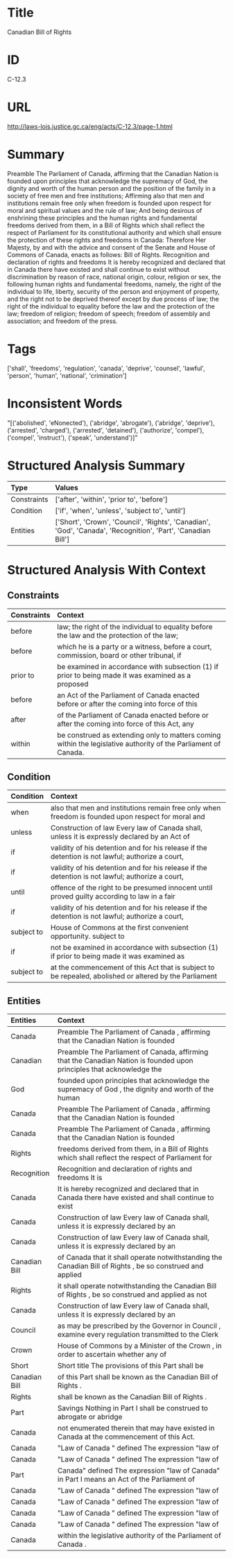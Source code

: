# Title
Canadian Bill of Rights


# ID
C-12.3

# URL
http://laws-lois.justice.gc.ca/eng/acts/C-12.3/page-1.html


# Summary
Preamble The Parliament of Canada, affirming that the Canadian Nation is founded upon principles that acknowledge the supremacy of God, the dignity and worth of the human person and the position of the family in a society of free men and free institutions; Affirming also that men and institutions remain free only when freedom is founded upon respect for moral and spiritual values and the rule of law; And being desirous of enshrining these principles and the human rights and fundamental freedoms derived from them, in a Bill of Rights which shall reflect the respect of Parliament for its constitutional authority and which shall ensure the protection of these rights and freedoms in Canada: Therefore Her Majesty, by and with the advice and consent of the Senate and House of Commons of Canada, enacts as follows: Bill of Rights.
Recognition and declaration of rights and freedoms It is hereby recognized and declared that in Canada there have existed and shall continue to exist without discrimination by reason of race, national origin, colour, religion or sex, the following human rights and fundamental freedoms, namely, the right of the individual to life, liberty, security of the person and enjoyment of property, and the right not to be deprived thereof except by due process of law; the right of the individual to equality before the law and the protection of the law; freedom of religion; freedom of speech; freedom of assembly and association; and freedom of the press.


# Tags
['shall', 'freedoms', 'regulation', 'canada', 'deprive', 'counsel', 'lawful', 'person', 'human', 'national', 'crimination']


# Inconsistent Words
"[('abolished', 'eNonected'), ('abridge', 'abrogate'), ('abridge', 'deprive'), ('arrested', 'charged'), ('arrested', 'detained'), ('authorize', 'compel'), ('compel', 'instruct'), ('speak', 'understand')]"


# Structured Analysis Summary
| Type        | Values                                                                                                       |
|:------------|:-------------------------------------------------------------------------------------------------------------|
| Constraints | ['after', 'within', 'prior to', 'before']                                                                    |
| Condition   | ['if', 'when', 'unless', 'subject to', 'until']                                                              |
| Entities    | ['Short', 'Crown', 'Council', 'Rights', 'Canadian', 'God', 'Canada', 'Recognition', 'Part', 'Canadian Bill'] |


# Structured Analysis With Context
 


## Constraints
| Constraints   | Context                                                                                                         |
|:--------------|:----------------------------------------------------------------------------------------------------------------|
| before        | law; the right of the individual to equality before the law and the protection of the law;                      |
| before        | which he is a party or a witness, before a court, commission, board or other tribunal, if                       |
| prior to      | be examined in accordance with subsection (1) if prior to being made it was examined as a proposed              |
| before        | an Act of the Parliament of Canada enacted before or after the coming into force of this                        |
| after         | of the Parliament of Canada enacted before or after the coming into force of this Act, any                      |
| within        | be construed as extending only to matters coming within  the legislative authority of the Parliament of Canada. |


## Condition
| Condition   | Context                                                                                                |
|:------------|:-------------------------------------------------------------------------------------------------------|
| when        | also that men and institutions remain free only when freedom is founded upon respect for moral and     |
| unless      | Construction of law Every law of Canada shall,  unless it is expressly declared by an Act of           |
| if          | validity of his detention and for his release if the detention is not lawful; authorize a court,       |
| if          | validity of his detention and for his release if the detention is not lawful; authorize a court,       |
| until       | offence of the right to be presumed innocent until proved guilty according to law in a fair            |
| if          | validity of his detention and for his release if the detention is not lawful; authorize a court,       |
| subject to  | House of Commons at the first convenient opportunity. subject to                                       |
| if          | not be examined in accordance with subsection (1) if prior to being made it was examined as            |
| subject to  | at the commencement of this Act that is subject to be repealed, abolished or altered by the Parliament |


## Entities
| Entities      | Context                                                                                                                |
|:--------------|:-----------------------------------------------------------------------------------------------------------------------|
| Canada        | Preamble The Parliament of  Canada , affirming that the Canadian Nation is founded                                     |
| Canadian      | Preamble The Parliament of Canada, affirming that the  Canadian Nation is founded upon principles that acknowledge the |
| God           | founded upon principles that acknowledge the supremacy of God , the dignity and worth of the human                     |
| Canada        | Preamble The Parliament of  Canada , affirming that the Canadian Nation is founded                                     |
| Canada        | Preamble The Parliament of  Canada , affirming that the Canadian Nation is founded                                     |
| Rights        | freedoms derived from them, in a Bill of Rights which shall reflect the respect of Parliament for                      |
| Recognition   | Recognition and declaration of rights and freedoms It is                                                               |
| Canada        | It is hereby recognized and declared that in Canada there have existed and shall continue to exist                     |
| Canada        | Construction of law Every law of  Canada shall, unless it is expressly declared by an                                  |
| Canada        | Construction of law Every law of  Canada shall, unless it is expressly declared by an                                  |
| Canadian Bill | of Canada that it shall operate notwithstanding the Canadian Bill of Rights , be so construed and applied              |
| Rights        | it shall operate notwithstanding the Canadian Bill of Rights , be so construed and applied as not                      |
| Canada        | Construction of law Every law of  Canada shall, unless it is expressly declared by an                                  |
| Council       | as may be prescribed by the Governor in Council , examine every regulation transmitted to the Clerk                    |
| Crown         | House of Commons by a Minister of the Crown , in order to ascertain whether any of                                     |
| Short         | Short title The provisions of this Part shall be                                                                       |
| Canadian Bill | of this Part shall be known as the Canadian Bill  of Rights .                                                          |
| Rights        | shall be known as the Canadian Bill of Rights  .                                                                       |
| Part          | Savings Nothing in  Part I shall be construed to abrogate or abridge                                                   |
| Canada        | not enumerated therein that may have existed in Canada  at the commencement of this Act.                               |
| Canada        | "Law of  Canada " defined The expression "law of                                                                       |
| Canada        | "Law of  Canada " defined The expression "law of                                                                       |
| Part          | Canada" defined The expression "law of Canada" in Part I means an Act of the Parliament of                             |
| Canada        | "Law of  Canada " defined The expression "law of                                                                       |
| Canada        | "Law of  Canada " defined The expression "law of                                                                       |
| Canada        | "Law of  Canada " defined The expression "law of                                                                       |
| Canada        | "Law of  Canada " defined The expression "law of                                                                       |
| Canada        | within the legislative authority of the Parliament of Canada .                                                         |


